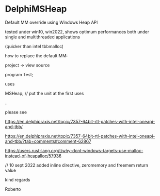 # DelphiMSHeap
Default MM override using Windows Heap API

tested under win10, win2022, shows optimum performances both under single and multithreaded applications 

(quicker than intel tbbmalloc)

how to replace the default MM:

project -> view source

program Test;

uses

MSHeap, // put the unit at the first uses
  
  ..

please see

https://en.delphipraxis.net/topic/7357-64bit-rtl-patches-with-intel-oneapi-and-tbb/

https://en.delphipraxis.net/topic/7357-64bit-rtl-patches-with-intel-oneapi-and-tbb/?tab=comments#comment-62867

https://users.rust-lang.org/t/why-dont-windows-targets-use-malloc-instead-of-heapalloc/57936

// 10 sept 2022 added inline directive, zeromemory and freemem return value

kind regards

Roberto
